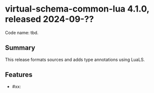 # virtual-schema-common-lua 4.1.0, released 2024-09-??

Code name: tbd.

## Summary

This release formats sources and adds type annotations using LuaLS.

## Features

* #xx: 
